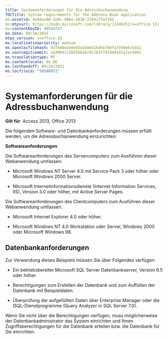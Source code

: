 ```yaml
---
title: Systemanforderungen für die Adressbuchanwendung
TOCTitle: System requirements for the Address Book application
ms:assetid: 4e9dac80-1e9c-d06e-2836-3194c77af192
ms:mtpsurl: https://msdn.microsoft.com/library/JJ249251(v=office.15)
ms:contentKeyID: 48544757
ms.date: 09/18/2015
mtps_version: v=office.15
ms.localizationpriority: medium
ms.openlocfilehash: 937b08e2e0eb5e2dde51bd5e7b6fa7749e6cb3b2
ms.sourcegitcommit: a1d9041c20256616c9c183f7d1049142a7ac6991
ms.translationtype: MT
ms.contentlocale: de-DE
ms.lasthandoff: 09/24/2021
ms.locfileid: "59588972"
---
```

# <a name="system-requirements-for-the-address-book-application"></a>Systemanforderungen für die Adressbuchanwendung


**Gilt für**: Access 2013, Office 2013

Die folgenden Software- und Datenbankanforderungen müssen erfüllt werden, um die Adressbuchanwendung einzurichten:

**Softwareanforderungen**

Die Softwareanforderungen des Servercomputers zum Ausführen dieser Webanwendung umfassen:

  - Microsoft Windows NT Server 4.0 mit Service Pack 3 oder höher oder Microsoft Windows 2000 Server.

  - Microsoft Internetinformationsdienste (Internet Information Services, IIS), Version 3.0 oder höher, mit Active Server Pages.

Die Softwareanforderungen des Clientcomputers zum Ausführen dieser Webanwendung umfassen:

  - Microsoft Internet Explorer 4.0 oder höher.

  - Microsoft Windows NT 4.0 Workstation oder Server, Windows 2000 oder Microsoft Windows 98.

## <a name="database-requirements"></a>Datenbankanforderungen

Zur Verwendung dieses Beispiels müssen Sie über Folgendes verfügen:

  - Ein betriebsbereiter Microsoft SQL Server Datenbankserver, Version 6.5 oder höher.

  - Berechtigungen zum Erstellen der Datenbank und zum Auffüllen der Datenbank mit Beispieldaten.

  - Überprüfung der aufgefüllten Daten über Enterprise Manager oder die ISQL-Dienstprogramme (Query Analyzer in SQL Server 7.0).

Wenn Sie nicht über die Berechtigungen verfügen, muss möglicherweise der Datenbankadministrator das System einrichten und Ihnen Zugriffsberechtigungen für die Datenbank erteilen bzw. die Datenbank für Sie einrichten.

